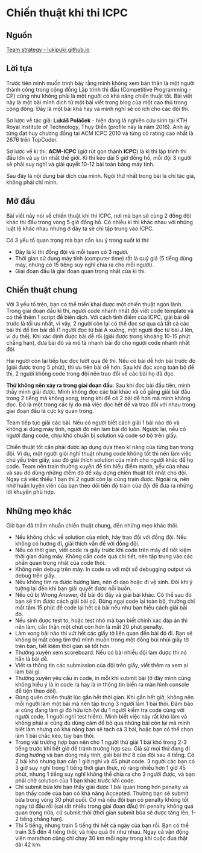 # Chiến thuật khi thi ICPC

## Nguồn

[Team strategy - lukipuki.github.io](https://lukipuki.github.io/contest-wiki/team-strategy.html)

## Lời tựa

Trước tiên mình muốn trình bày rằng mình không xem bản thân là một người thành công trong cộng đồng Lập trình thi đấu (Competitive Programming - CP) cũng như không phải là một người có khả năng chiến thuật tốt. Bài viết này là một bài mình dịch từ một bài viết trong blog của một cao thủ trong cộng đồng. Đây là một bài khá hay và mình nghĩ sẽ có ích cho các đội thi.

Sơ lược về tác giả: **Lukáš Poláček** - hiện đang là nghiên cứu sinh tại KTH Royal Institute of Technology, Thụy Điển (profile này là năm 2016). Anh ấy từng đạt huy chương đồng tại ACM ICPC 2010 và từng có rating cao nhất là 2676 trên TopCoder.

Sơ lược về kì thi: **ACM-ICPC** (giờ rút gọn thành **ICPC**) là kì thi lập trình thi đấu lớn và uy tín nhất thế giới. Kì thi kéo dài 5 giờ đồng hồ, mỗi đội 3 người sẽ phải suy nghĩ và giải quyết 10-12 bài toán bằng máy tính.

Sau đây là nội dung bài dịch của mình. Ngôi thứ nhất trong bài là chỉ tác giả, không phải chỉ mình.

## Mở đầu

Bài viết này nói về chiến thuật khi thi ICPC, nơi mà bạn sẽ cùng 2 đồng đội khác thi đấu trong vòng 5 giờ đồng hồ. Có nhiều kì thi khác nhau với những luật lệ khác nhau nhưng ở đây ta sẽ chỉ tập trung vào ICPC.

Có 3 yếu tố quan trọng mà bạn cần lưu ý trong suốt kì thi:

- Đây là kì thi đồng đội và mỗi team có 3 người.
- Thời gian sử dụng máy tính (computer time) rất là quý giá (5 tiếng dùng máy, nhưng có 15 tiếng suy nghĩ chia ra cho mỗi người). 
- Giai đoạn đầu là giai đoạn quan trọng nhất của kì thi.

## Chiến thuật chung

Với 3 yếu tố trên, bạn có thể triển khai được một chiến thuật ngon lành. Trong giai đoạn đầu kì thi, người code nhanh nhất đội viết code template và có thể thêm 1 script để biên dịch. Với cách tính điểm của ICPC, giải bài dễ trước là tối ưu nhất, vì vậy, 2 người còn lại có thể đọc sơ qua cả tất cả các bài thi để tìm bài dễ (1 người đọc từ bài A xuống, một người đọc từ bài J lên, ví dụ thế). Khi xác định được bài dễ rồi (giải được trong khoảng 10-15 phút chẳng hạn), đưa bài đó và mô tả nhanh bài đó cho người code nhanh nhất đội.

Hai người còn lại tiếp tục đọc lướt qua đề thi. Nếu có bài dễ hơn bài trước đó (giải được trong 5 phút), thì ưu tiên bài dễ hơn. Sau khi đọc xong toàn bộ đề thi, 2 người không code trong đội nên trao đổi về các bài họ đã đọc.

**Thứ không nên xảy ra trong giai đoạn đầu**: Sau khi đọc bài đầu tiên, mình thấy mình giải được. Mình không đọc các bài khác và cố gắng giải bài đầu trong 2 tiếng mà không xong, trong khi đề có 2 bài dễ hơn mà mình không đọc. Đó là một trong các lý do mà việc đọc hết đề và trao đổi với nhau trong giai đoạn đầu là cực kỳ quan trong.

Team tiếp tục giải các bài. Nếu có người biết cách giải 1 bài nào đó và không ai dùng máy tính, người đó nên làm bài đó luôn. Ngược lại, nếu có người đang code, chịu khó chuẩn bị solution và code sơ bộ trên giấy.

Chiến thuật tốt cần phải được áp dụng dựa theo kĩ năng của từng bạn trong đội. Ví dụ, một người giỏi nghĩ thuật nhưng code không tốt thì nên làm việc chủ yếu trên giấy, sau đó giải thích solution của mình cho người khác để họ code. Team nên train thường xuyên để tìm hiểu điểm mạnh, yếu của nhau và sau đó dùng những điểm đó để xây dựng chiến thuật tốt nhất cho đội. Ngay cả việc thiếu 1 bạn thì 2 người còn lại cũng train được. Ngoài ra, nên nhờ huấn luyện viên của bạn theo dõi tiến độ train của đội để đưa ra những lời khuyên phù hợp.

## Những mẹo khác

Giờ bạn đã thấm nhuần chiến thuật chung, đến những mẹo khác thôi.

- Nếu không chắc về solution của mình, hãy trao đổi với đồng đội. Nếu không có hướng đi, giải thích vấn đề với đồng đội.
- Nếu có thời gian, viết code ra giấy trước khi code trên máy để tiết kiệm thời gian dùng máy. Không cần code quá chi tiết, nên tập trung vào các phần quan trong nhất của code thôi.
- Không nên debug trên máy. In code ra với một số debugging output và debug trên giấy.
- Nếu không tìm ra được hướng làm, nên đi dạo hoặc đi vệ sinh. Đôi khi ý tưởng lại đến khi bạn giải quyết được nỗi buồn.
- Nếu cứ bị Wrong Answer, để bài đó đấy và giải bài khác. Có thể sau đó bạn sẽ tìm được cách giải bài cũ. Đừng ngại code lại toàn bộ, thường chỉ mất tầm 15 phút để code lại hết cả bài nếu như bạn hiểu cách giải bài đó.
- Nếu sinh được test to, hoặc test nhỏ mà bạn biết chính xác đáp án thì nên làm, cẩn thận một chút còn hơn là mất 20 phút penalty.
- Làm xong bài nào thì vứt hết các giấy tờ liên quan đến bài đó đi. Bạn sẽ không bị mất công tìm thứ mình muốn trong một đống bùi nhùi giấy tờ trên bàn, tiết kiệm thời gian sẽ tốt hơn.
- Thường xuyên xem scoreboard. Nếu có bài nhiều đội làm được thì nó hẳn là bài dễ.
- Viết ra thông tin các submission của đội trên giấy, viết thêm ra xem ai làm bài gì.
- Thường xuyên yêu cầu in code, in mỗi khi submit bài (ở đây mình cũng không hiểu ý là in code ra hay là in thông tin biến ra màn hình console để tiện theo dõi).
- Đừng quên chiến thuật lúc gần hết thời gian. Khi gần hết giờ, không nên mỗi người làm một bài mà nên tập trung 3 người làm 1 bài thôi. Đảm bảo ai cũng đang làm gì đó hữu ích (ví dụ 1 người kiểm tra code cùng với người code, 1 người nghĩ test hiểm). Mình biết việc này rất khó làm và không phải ai cũng đủ dũng cảm để bỏ qua những bài còn lại mà mình biết làm nhưng có khả năng bạn sẽ tạch cả 3 bài, hoặc bạn có thể chọn làm 1 bài chắc kèo, tùy bạn thôi.
- Trong vài trường hợp bạn nên cho 1 người thử giải 1 bài khó trong 2-3 tiếng trước khi hết giờ để tránh trường hợp sau. Giả sử mọi thứ đang đi đúng hướng và bạn dùng máy tính, giải bài thứ 8 của đội sau 4 tiếng. Có 2 bài khó nhưng bạn cần 1 giờ nghĩ và 45 phút code. 3 người các bạn có 3 giờ suy nghĩ trong 1 tiếng thời gian thực, rõ ràng nhiều hơn 1 giờ 45 phút, nhưng 1 tiếng suy nghĩ không thể chia ra cho 3 người được, và bạn phải chờ solution của 1 bạn khác trước khi code.
- Chỉ submit bừa khi bạn thấy giải được 1 bài quan trọng hơn penalty và bạn thấy code của bạn có khả năng Accepted. Thường bạn sẽ submit bừa trong vòng 30 phút cuối. Cơ mà nếu đội bạn có penalty không tốt ngay từ đầu rồi (sai rất nhiều trong giai đoạn đầu) thì penalty không quá quan trọng nữa, cứ submit thôi (thời gian submit bừa sẽ được tăng lên, 1-2 tiếng chẳng hạn). 
- Thi 5 tiếng, nhưng train 5 tiếng thì hết cả ngày của bạn rồi. Bạn có thể train 3.5 đến 4 tiếng thôi, và hiệu quả thì như nhau. Ngay cả vận động viên marathon cũng chỉ chạy 30 km mỗi ngày trong khi cuộc đua thật dài 42 km.
